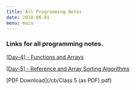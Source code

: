 ```yaml
---
title: All Programming Notes
date: 2018-06-01
menu: main
---
```

### Links for all programming notes.

[[Day-4] - Functions and Arrays](/notes/2018-06-01-day-4/)

[[Day-5] - Reference and Array Sorting Algorithms](/notes/2018-06-03-day-5/)

[PDF Download](/cb/Class 5 (as PDF).pdf)


